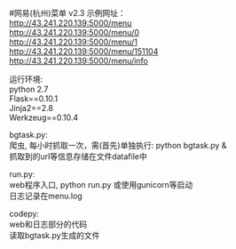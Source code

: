 #网易(杭州)菜单 v2.3
示例网址：  
http://43.241.220.139:5000/menu  
http://43.241.220.139:5000/menu/0    
http://43.241.220.139:5000/menu/1    
http://43.241.220.139:5000/menu/151104  
http://43.241.220.139:5000/menu/info   

运行环境:  
  python 2.7  
  Flask==0.10.1  
  Jinja2==2.8  
  Werkzeug==0.10.4  
  
bgtask.py:  
  爬虫, 每小时抓取一次，需(首先)单独执行: python bgtask.py &  
  抓取到的url等信息存储在文件datafile中  
  
run.py:  
  web程序入口, python run.py 或使用gunicorn等启动  
  日志记录在menu.log  
  
codepy:  
  web和日志部分的代码  
  读取bgtask.py生成的文件  
    
  
 
    

    
